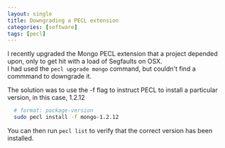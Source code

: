 ```yaml
---
layout: single
title: Downgrading a PECL extension
categories: [software]
tags: [pecl]
---
```

I recently upgraded the Mongo PECL extension that a project depended upon, only to get hit with a load of Segfaults on OSX.  
I had used the `pecl upgrade mongo` command, but couldn't find a commmand to downgrade it.  

The solution was to use the -f flag to instruct PECL to install a particular version, in this case, 1.2.12

```bash
  # format: package-version
  sudo pecl install -f mongo-1.2.12
```

You can then run `pecl list` to verify that the correct version has been installed.
